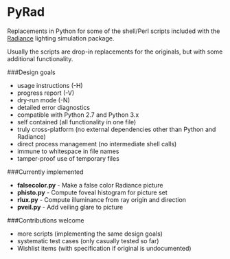 # PyRad
Replacements in Python for some of the shell/Perl scripts included with the
[Radiance](http://www.radiance-online.org/) lighting simulation package.

Usually the scripts are drop-in replacements for the originals, but with
some additional functionality.

###Design goals
 - usage instructions (-H)
 - progress report (-V)
 - dry-run mode (-N)
 - detailed error diagnostics
 - compatible with Python 2.7 and Python 3.x
 - self contained (all functionality in one file)
 - truly cross-platform (no external dependencies other than Python and Radiance)
 - direct process management (no intermediate shell calls)
 - immune to whitespace in file names
 - tamper-proof use of temporary files

###Currently implemented
 * **falsecolor.py** - Make a false color Radiance picture
 * **phisto.py** - Compute foveal histogram for picture set
 * **rlux.py** - Compute illuminance from ray origin and direction
 * **pveil.py** - Add veiling glare to picture

###Contributions welcome
 - more scripts (implementing the same design goals)
 - systematic test cases (only casually tested so far)
 - Wishlist items (with specification if original is undocumented)
